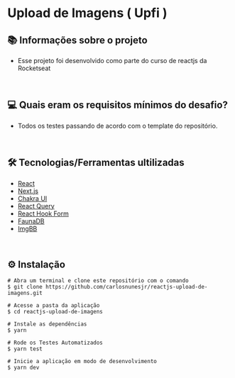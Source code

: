 # Upload de Imagens ( Upfi )

## 📚 Informações sobre o projeto

- Esse projeto foi desenvolvido como parte do curso de reactjs da Rocketseat

&nbsp;

## 💻 Quais eram os requisitos mínimos do desafio?

- Todos os testes passando de acordo com o template do repositório.

&nbsp;

## 🛠️ Tecnologias/Ferramentas ultilizadas

- [React](https://pt-br.reactjs.org/)
- [Next.js](https://nextjs.org/)
- [Chakra UI](https://chakra-ui.com/)
- [React Query](https://react-query.tanstack.com/)
- [React Hook Form](https://react-hook-form.com/)
- [FaunaDB](https://fauna.com/)
- [ImgBB](https://imgbb.com/)

&nbsp;

## ⚙️ Instalação

```
# Abra um terminal e clone este repositório com o comando
$ git clone https://github.com/carlosnunesjr/reactjs-upload-de-imagens.git
```

```
# Acesse a pasta da aplicação
$ cd reactjs-upload-de-imagens

# Instale as dependências
$ yarn

# Rode os Testes Automatizados
$ yarn test

# Inicie a aplicação em modo de desenvolvimento
$ yarn dev

```
